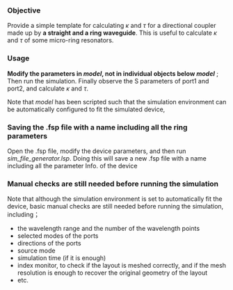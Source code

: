### Objective
Provide a simple template for calculating $\kappa$ and $\tau$ for a directional coupler made up by **a straight and a ring waveguide**. This is useful to calculate  $\kappa$ and $\tau$ of some micro-ring resonators.

### Usage
**Modify the parameters in *model*, not in individual objects below *model*** ;  Then run the simulation. Finally observe the S parameters of port1 and port2, and calculate $\kappa$ and $\tau$.

Note that *model* has been scripted such that the simulation environment can be automatically configured to fit the simulated device, 

### Saving the .fsp file with a name including all the ring parameters
Open the .fsp file, modify the device parameters, and then run *sim_file_generator.lsp*. Doing this will save a new .fsp file with a name including all the parameter Info. of the device

###  Manual checks are still needed before running the simulation
Note that although  the simulation environment is set to automatically fit the device,  basic manual checks are still needed before running the simulation, including；
- the wavelength range and the number of the wavelength points 
- selected modes of the ports
- directions of the ports
- source mode
- simulation time (if it is enough)
- index monitor, to check if the layout is meshed correctly, and  if the mesh resolution is enough to recover the original geometry of the layout 
- etc.






